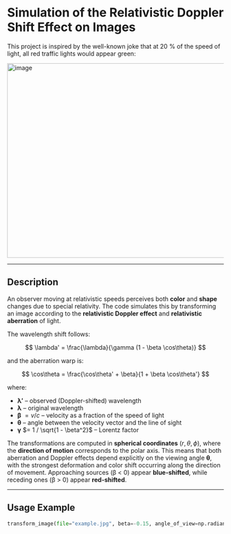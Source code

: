 # Simulation of the Relativistic Doppler Shift Effect on Images

This project is inspired by the well-known joke that at 20 % of the speed of light, all red traffic lights would appear green:

<img width="1189" height="453" alt="image" src="https://github.com/user-attachments/assets/87bda606-689f-4724-9ab4-b4470c76b9a1" />

---

## Description

An observer moving at relativistic speeds perceives both **color** and **shape** changes due to special relativity. The code simulates this by transforming an image according to the **relativistic Doppler effect** and **relativistic aberration** of light.

The wavelength shift follows:

$$
\lambda' = \frac{\lambda}{\gamma (1 - \beta \cos\theta)}
$$

and the aberration warp is: 

$$
\cos\theta = \frac{\cos\theta' + \beta}{1 + \beta \cos\theta'}
$$

where:

- **λ′** – observed (Doppler-shifted) wavelength  
- **λ** – original wavelength  
- **β** $= v / c$ – velocity as a fraction of the speed of light  
- **θ** – angle between the velocity vector and the line of sight  
- **γ** $= 1 / \sqrt{1 - \beta^2}$ – Lorentz factor  

The transformations are computed in **spherical coordinates** $(r, \theta, \phi)$, where the **direction of motion** corresponds to the polar axis. This means that both aberration and Doppler effects depend explicitly on the viewing angle **θ**, with the strongest deformation and color shift occurring along the direction of movement. Approaching sources (β < 0) appear **blue-shifted**, while receding ones (β > 0) appear **red-shifted**.  

---

## Usage Example

```python
transform_image(file="example.jpg", beta=-0.15, angle_of_view=np.radians(38))

